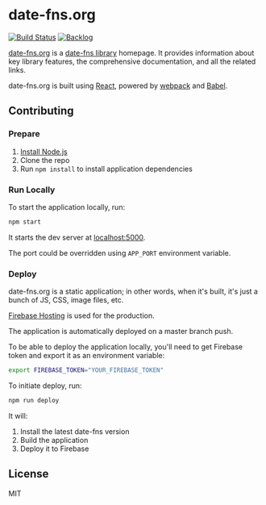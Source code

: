 # date-fns.org
[![Build Status](https://travis-ci.org/date-fns/date-fns.svg?branch=master)](https://travis-ci.org/date-fns/date-fns) [![Backlog](https://badge.waffle.io/date-fns/date-fns.org.svg?label=Backlog&title=Backlog)](http://waffle.io/date-fns/date-fns.org)

[date-fns.org](https://date-fns.org) is a [date-fns library](https://github.com/date-fns/date-fns)
homepage.
It provides information about key library features,
the comprehensive documentation, and all the related links.

date-fns.org is built using [React](http://facebook.github.io/react),
powered by [webpack](http://webpack.github.io/) and [Babel](https://babeljs.io).

## Contributing

### Prepare

1. [Install Node.js](https://nodejs.org/en/download)
2. Clone the repo
3. Run `npm install` to install application dependencies

### Run Locally

To start the application locally, run:

```sh
npm start
```

It starts the dev server at [localhost:5000](http://localhost:5000).

The port could be overridden using `APP_PORT` environment variable.



### Deploy

date-fns.org is a static application; in other words, when it's built, it's just
a bunch of JS, CSS, image files, etc.

[Firebase Hosting](https://www.firebase.com) is used for the production.

The application is automatically deployed on a master branch push.

To be able to deploy the application locally, you'll need to get Firebase token
and export it as an environment variable:

```sh
export FIREBASE_TOKEN="YOUR_FIREBASE_TOKEN"
```

To initiate deploy, run:

```sh
npm run deploy
```

It will:

1. Install the latest date-fns version
2. Build the application
3. Deploy it to Firebase

## License

MIT
